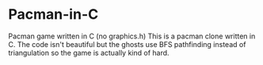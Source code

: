 # Pacman-in-C
Pacman game written in C (no graphics.h)
This is a pacman clone written in C. The code isn't beautiful but the ghosts use BFS pathfinding instead of triangulation so the game is actually kind of hard.
